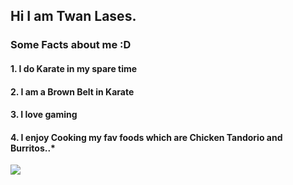 ## Hi I am Twan Lases.


### Some Facts about me :D
#### 1. I do Karate in my spare time 
#### 2. I am a Brown Belt in Karate
#### 3. I love gaming
#### 4. I enjoy Cooking my fav foods which are Chicken Tandorio and Burritos..*
<img src="https://images6.alphacoders.com/596/596848.jpg"> 
